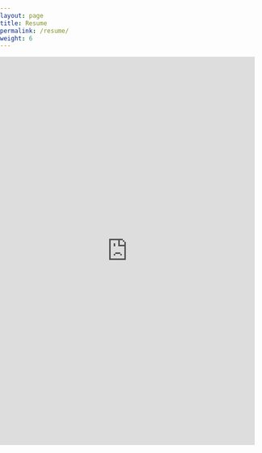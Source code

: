 ```yaml
---
layout: page
title: Resume
permalink: /resume/
weight: 6
---
```

<body style="margin:0px;padding:0px;overflow:hidden">
    <iframe src="https://drive.google.com/file/d/13oxLtUwYhe3slJFRKoLTIxqc872Hoq6g/preview" height="768"
    style="position:relative; width:100%; border:none;" frameborder="0"></iframe>
</body>



<!--
1st source for resume - src="https://drive.google.com/file/d/1192BE4nXHUbAo0wASqsyyegDBC8bVRiE/preview"
-->

<!--
2nd source for resume - src="https://drive.google.com/file/d/1-Rm9BT9ISwJ6lZxfPsjQOBPQxWZLXhj1/preview"
-->